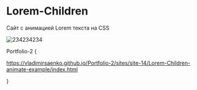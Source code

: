 # Lorem-Children
 
Сайт с анимацией Lorem текста на CSS

![234234234](https://user-images.githubusercontent.com/56477695/118373045-49690d80-b5bd-11eb-8bf4-dfee3bd0bf09.jpg)

Portfolio-2 {

https://vladimirsaenko.github.io/Portfolio-2/sites/site-14/Lorem-Children-animate-example/index.html

}
